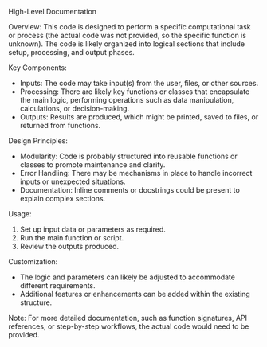 High-Level Documentation

Overview:
This code is designed to perform a specific computational task or process (the actual code was not provided, so the specific function is unknown). The code is likely organized into logical sections that include setup, processing, and output phases.

Key Components:
- Inputs: The code may take input(s) from the user, files, or other sources.
- Processing: There are likely key functions or classes that encapsulate the main logic, performing operations such as data manipulation, calculations, or decision-making.
- Outputs: Results are produced, which might be printed, saved to files, or returned from functions.

Design Principles:
- Modularity: Code is probably structured into reusable functions or classes to promote maintenance and clarity.
- Error Handling: There may be mechanisms in place to handle incorrect inputs or unexpected situations.
- Documentation: Inline comments or docstrings could be present to explain complex sections.

Usage:
1. Set up input data or parameters as required.
2. Run the main function or script.
3. Review the outputs produced.

Customization:
- The logic and parameters can likely be adjusted to accommodate different requirements.
- Additional features or enhancements can be added within the existing structure.

Note: For more detailed documentation, such as function signatures, API references, or step-by-step workflows, the actual code would need to be provided.